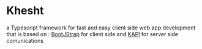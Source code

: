 Khesht
======

a Typescript framework for fast and easy client side web app development that is based on :
[BootJStrap](https://github.com/sajjad-shirazy/BootJStrap) for client side
and
[KAPI](https://github.com/sajjad-shirazy/KAPI) for server side comunications

